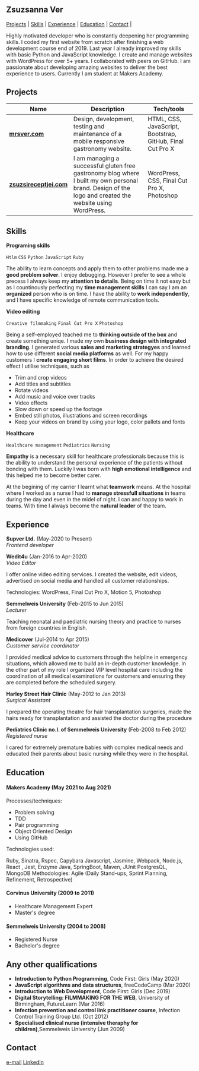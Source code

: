 ## Zsuzsanna Ver

[Projects](#projects) | [Skills](#skills) | [Experience](#experience) | [Education](#education) | [Contact](#contact) |


Highly motivated developer who is constantly deepening her programming skills. I coded my first website from scratch after finishing a web development course end of 2019. Last year I already improved my skills with basic Python and JavaScript knowledge. I create and manage websites with WordPress for over 5+ years. I collaborated with peers on GitHub. I am passionate about developing amazing websites to deliver the best experience to users. Currently I am student at Makers Academy.

## Projects

| Name                         | Description       | Tech/tools        |
| ---------------------------- | ----------------- | ----------------- |
| **[mrsver.com](https://mrsver.com/)**               | Design, development, testing and maintenance of a mobile responsive gastronomy website. | HTML, CSS, JavaScript, Bootstrap, GitHub, Final Cut Pro X              |
| **[zsuzsireceptjei.com](https://zsuzsireceptjei.com/)**            | I am managing a successful gluten free gastronomy blog where I built my own personal brand. Design of the logo and created the website using WordPress. | WordPress, CSS, Final Cut Pro X, Photoshop |

## Skills

**Programing skills**

`Htlm` `CSS` `Python` `JavaScript` `Ruby` 

The ability to learn concepts and apply them to other problems made me a **good problem solver**. I enjoy debugging. However I prefer to see a whole precess I always keep my **attention to details**. Being on time it not easy but as I countinously perfecting my **time management skills** I can say I am an **organized** person who is on time. I have the ability to **work independently**, and I have specific knowledge of remote communication tools.

**Video editing**

`Creative filmmaking` `Final Cut Pro X` `Photoshop`

Being a self-employed teached me to **thinking outside of the box** and create something uniqe. I made my own **business design with integrated branding**. I generated various **sales and marketing strategyes** and learned how to use different **social media platforms** as well. For my happy customers I **create engaging short films**. In order to achieve the desired effect I utilise techniques, such as
- Trim and crop videos
- Add titles and subtitles
- Rotate videos
- Add music and voice over tracks
- Video effects
- Slow down or speed up the footage
- Embed still photos, illustrations and screen recordings
- Keep your videos on brand by using your logo, color pallets and fonts

**Healthcare**

`Healthcare management` `Pediatrics` `Nursing`

**Empathy** is a necessary skill for healthcare professionals because this is the ability to understand the personal experience of the patients without bonding with them. Luckily I was born with **high emotional intelligence** and this helped me to become better carer.

At the begining of my carrier I learnt what **teamwork** means. At the hospital where I worked as a nurse I had to **manage stressfull situations** in teams during the day and even in the midel of night. I can and happy to work in teams. With time I always become the **natural leader** of the team.

## Experience

**Supver Ltd.** (May-2020 to Present)  
_Frontend developer_

**Wedit4u** (Jan-2016 to Apr-2020)  
_Video Editor_

I offer online video editing services. I created the website, edit videos, advertised on social media and handled all customer relationships.

Technologies: WordPress, Final Cut Pro X, Motion 5, Photoshop

**Semmelweis University** (Feb-2015 to Jun 2015)  
_Lecturer_

Teaching neonatal and paediatric nursing theory and practice to nurses from foreign countries in English.

**Medicover** (Jul-2014 to Apr 2015)  
_Customer service coordinator_

I provided medical advice to customers through the helpline in emergency situations, which allowed me to build an in-depth customer knowledge. In the other part of my role I organized VIP level hospital care including the coordination of all medical examinations for customers and ensuring they are completed before the scheduled surgery.

**Harley Street Hair Clinic** (May-2012 to Jan 2013)  
_Surgical Assistant_

I prepared the operating theatre for hair transplantation surgeries, made the hairs ready for transplantation and assisted the doctor during the procedure

**Pediatrics Clinic no.I. of Semmelweis University** (Feb-2008 to Feb 2012)  
_Registered nurse_

I cared for extremely premature babies with complex medical needs and educated their parents about basic nursing while they were in the hospital.


## Education

#### Makers Academy (May 2021 to Aug 2021)

Processes/techniques:

- Problem solving
- TDD
- Pair programming
- Object Oriented Design
- Using GitHub

Technologies used:

Ruby, Sinatra, Rspec, Capybara
Javascript, Jasmine, Webpack, Node.js, React , Jest, Enzyme
Java, SpringBoot, Maven, JUnit
PostgresQL, MongoDB
Methodologies: Agile (Daily Stand-ups, Sprint Planning, Refinement, Retrospective)

#### Corvinus University (2009 to 2011)

- Healthcare Management Expert
- Master's degree

#### Semmelweis University (2004 to 2008)

- Registered Nurse
- Bachelor's degree

## Any other qualifications

- **Introduction to Python Programming**, Code First: Girls (May 2020)
- **JavaScript algorithms and data structures**, freeCodeCamp (Mar 2020)
- **Introduction to Web Development**, Code First: Girls (Dec 2019)
- **Digital Storytelling: FILMMAKING FOR THE WEB**, University of Birmingham, FutureLearn (Mar 2016)
- **Infection prevention and control link practitioner course**, Infection Control Training Group Ltd. (Oct 2012)
- **Specialised clinical nurse (intensive theraphy for children)**,Semmelweis University (Jun 2009)

## Contact
[e-mail](mailto:zsuzsanna@supver.co.uk) [LinkedIn](https://www.linkedin.com/in/zsuzsannaver/)
